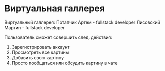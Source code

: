 # Виртуальная галлерея
Виртуальный галлерея:
Потапчик Артем - fullstack developer
Лисовский Мартин - fullstack developer

Пользователь сможет совершить след. действия:
1. Зарегистрировать аккаунт
2. Просмотреть все картины
3. Добавить свою картину
4. Просто пообщаться или обсудить картину в чате



